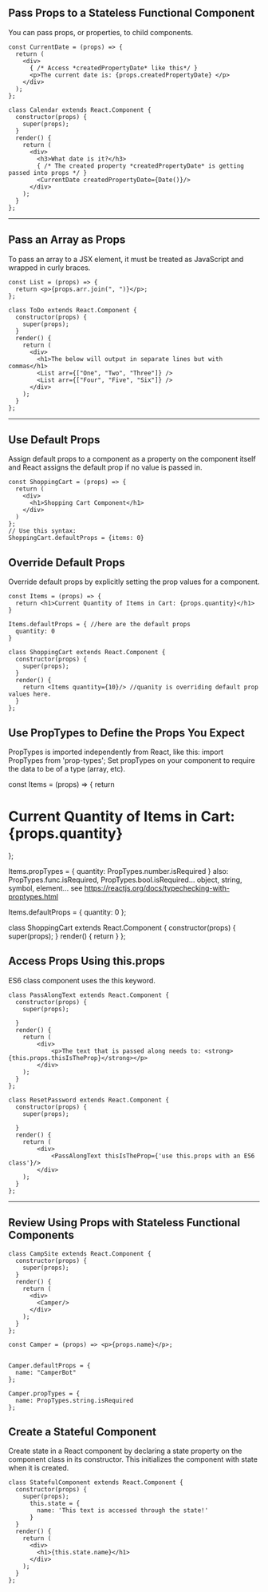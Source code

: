 ## Pass Props to a Stateless Functional Component
You can pass props, or properties, to child components.
```
const CurrentDate = (props) => {
  return (
    <div>
      { /* Access *createdPropertyDate* like this*/ }
      <p>The current date is: {props.createdPropertyDate} </p>
    </div>
  );
};

class Calendar extends React.Component {
  constructor(props) {
    super(props);
  }
  render() {
    return (
      <div>
        <h3>What date is it?</h3>
        { /* The created property *createdPropertyDate* is getting passed into props */ }
        <CurrentDate createdPropertyDate={Date()}/>
      </div>
    );
  }
};
```
---
## Pass an Array as Props
To pass an array to a JSX element, it must be treated as JavaScript and wrapped in curly braces.

```
const List = (props) => {
  return <p>{props.arr.join(", ")}</p>;
};

class ToDo extends React.Component {
  constructor(props) {
    super(props);
  }
  render() {
    return (
      <div>
        <h1>The below will output in separate lines but with commas</h1>
        <List arr={["One", "Two", "Three"]} /> 
        <List arr={["Four", "Five", "Six"]} />
      </div>
    );
  }
};
```
---
## Use Default Props
Assign default props to a component as a property on the component itself and React assigns the default prop if no value is passed in.
```
const ShoppingCart = (props) => {
  return (
    <div>
      <h1>Shopping Cart Component</h1>
    </div>
  )
};
// Use this syntax:
ShoppingCart.defaultProps = {items: 0}
```

## Override Default Props
Override default props by explicitly setting the prop values for a component.
```
const Items = (props) => {
  return <h1>Current Quantity of Items in Cart: {props.quantity}</h1>
}

Items.defaultProps = { //here are the default props
  quantity: 0
}

class ShoppingCart extends React.Component {
  constructor(props) {
    super(props);
  }
  render() {
    return <Items quantity={10}/> //quanity is overriding default prop values here.
  }
};

```
## Use PropTypes to Define the Props You Expect
PropTypes is imported independently from React, like this: import PropTypes from 'prop-types';
Set propTypes on your component to require the data to be of a type (array, etc).

const Items = (props) => {
  return <h1>Current Quantity of Items in Cart: {props.quantity}</h1>
};

Items.propTypes = { quantity: PropTypes.number.isRequired }
also: PropTypes.func.isRequired, PropTypes.bool.isRequired... object, string, symbol, element... see https://reactjs.org/docs/typechecking-with-proptypes.html

Items.defaultProps = {
  quantity: 0
};

class ShoppingCart extends React.Component {
  constructor(props) {
    super(props);
  }
  render() {
    return <Items />
  }
};

## Access Props Using this.props
ES6 class component uses the this keyword.
```
class PassAlongText extends React.Component {
  constructor(props) {
    super(props);

  }
  render() {
    return (
        <div>
            <p>The text that is passed along needs to: <strong>{this.props.thisIsTheProp}</strong></p>
        </div>
    );
  }
};

class ResetPassword extends React.Component {
  constructor(props) {
    super(props);

  }
  render() {
    return (
        <div>
            <PassAlongText thisIsTheProp={'use this.props with an ES6 class'}/>
        </div>
    );
  }
};
```
---
## Review Using Props with Stateless Functional Components
```
class CampSite extends React.Component {
  constructor(props) {
    super(props);
  }
  render() {
    return (
      <div>
        <Camper/>
      </div>
    );
  }
};

const Camper = (props) => <p>{props.name}</p>;


Camper.defaultProps = {
  name: "CamperBot"
};

Camper.propTypes = {
  name: PropTypes.string.isRequired
};
```

## Create a Stateful Component
Create state in a React component by declaring a state property on the component class in its constructor. 
This initializes the component with state when it is created. 

```
class StatefulComponent extends React.Component {
  constructor(props) {
    super(props);
      this.state = {
        name: 'This text is accessed through the state!'
      }
  }
  render() {
    return (
      <div>
        <h1>{this.state.name}</h1>
      </div>
    );
  }
};
```